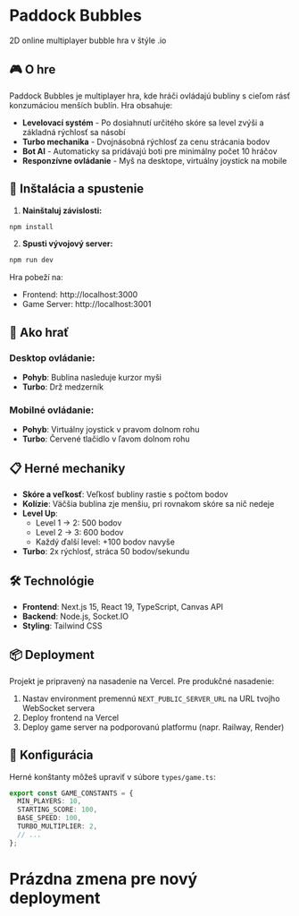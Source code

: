 # Paddock Bubbles

2D online multiplayer bubble hra v štýle .io

## 🎮 O hre

Paddock Bubbles je multiplayer hra, kde hráči ovládajú bubliny s cieľom rásť konzumáciou menších bublín. Hra obsahuje:

- **Levelovací systém** - Po dosiahnutí určitého skóre sa level zvýši a základná rýchlosť sa násobí
- **Turbo mechanika** - Dvojnásobná rýchlosť za cenu strácania bodov
- **Bot AI** - Automaticky sa pridávajú boti pre minimálny počet 10 hráčov
- **Responzívne ovládanie** - Myš na desktope, virtuálny joystick na mobile

## 🚀 Inštalácia a spustenie

1. **Nainštaluj závislosti:**
```bash
npm install
```

2. **Spusti vývojový server:**
```bash
npm run dev
```

Hra pobeží na:
- Frontend: http://localhost:3000
- Game Server: http://localhost:3001

## 🎯 Ako hrať

### Desktop ovládanie:
- **Pohyb**: Bublina nasleduje kurzor myši
- **Turbo**: Drž medzerník

### Mobilné ovládanie:
- **Pohyb**: Virtuálny joystick v pravom dolnom rohu
- **Turbo**: Červené tlačidlo v ľavom dolnom rohu

## 📋 Herné mechaniky

- **Skóre a veľkosť**: Veľkosť bubliny rastie s počtom bodov
- **Kolízie**: Väčšia bublina zje menšiu, pri rovnakom skóre sa nič nedeje
- **Level Up**: 
  - Level 1 → 2: 500 bodov
  - Level 2 → 3: 600 bodov
  - Každý ďalší level: +100 bodov navyše
- **Turbo**: 2x rýchlosť, stráca 50 bodov/sekundu

## 🛠 Technológie

- **Frontend**: Next.js 15, React 19, TypeScript, Canvas API
- **Backend**: Node.js, Socket.IO
- **Styling**: Tailwind CSS

## 📦 Deployment

Projekt je pripravený na nasadenie na Vercel. Pre produkčné nasadenie:

1. Nastav environment premennú `NEXT_PUBLIC_SERVER_URL` na URL tvojho WebSocket servera
2. Deploy frontend na Vercel
3. Deploy game server na podporovanú platformu (napr. Railway, Render)

## 🔧 Konfigurácia

Herné konštanty môžeš upraviť v súbore `types/game.ts`:

```typescript
export const GAME_CONSTANTS = {
  MIN_PLAYERS: 10,
  STARTING_SCORE: 100,
  BASE_SPEED: 100,
  TURBO_MULTIPLIER: 2,
  // ...
};
```
# Prázdna zmena pre nový deployment
